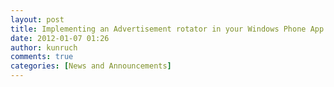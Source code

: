 ```yaml
---
layout: post
title: Implementing an Advertisement rotator in your Windows Phone App
date: 2012-01-07 01:26
author: kunruch
comments: true
categories: [News and Announcements]
---
```


